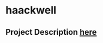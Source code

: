 # haackwell

## Project Description [here](https://github.com/geohackweek/ghw2017/tree/master/projects/GroundwaterHydrology)
